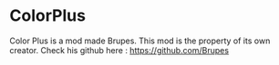 # ColorPlus

Color Plus is a mod made Brupes. This mod is the property of its own creator. Check his github here : https://github.com/Brupes
